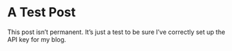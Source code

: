 # A Test Post

This post isn’t permanent. It’s just a test to be sure I’ve correctly set up the API key for my blog.